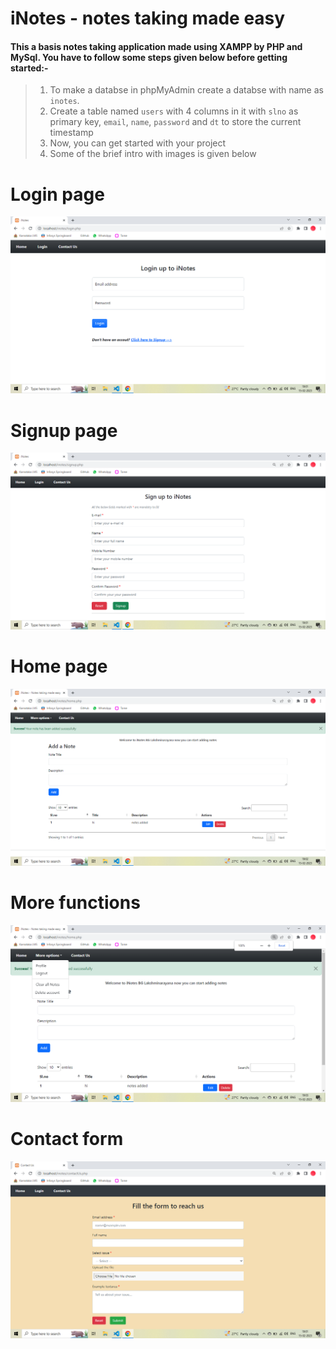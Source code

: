 #   iNotes - notes taking made easy
####    This a basis notes taking application made using XAMPP by PHP and MySql. You have to follow some steps given below before getting started:-
> 1. To make a databse in phpMyAdmin create a databse with name as `inotes`.
> 2. Create a table named `users` with 4 columns in it with `slno` as primary key, `email`, `name`, `password` and `dt` to store the current timestamp
> 3. Now, you can get started with your project
> 4. Some of the brief intro with images is given below

#   Login page

![Login page](img/Screenshot%20(246).png)

#   Signup page
![Signup page](img/Screenshot%20(247).png)

#   Home page
![Home page](img/Screenshot%20(249).png)

#   More functions 
![More functions](img/Screenshot%20(250).png)

#   Contact form
![Contact form](img/Screenshot%20(248).png)
